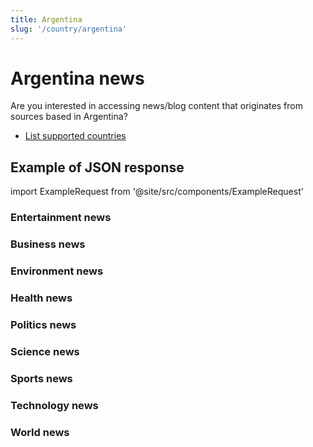 ```yaml
---
title: Argentina
slug: '/country/argentina'
---
```


# Argentina news

Are you interested in accessing news/blog content that originates from sources based in Argentina?

- [List supported countries](/articles/countries)

## Example of JSON response

import ExampleRequest from '@site/src/components/ExampleRequest'

### Entertainment news
<ExampleRequest url="https://apitube.io/v1/news/articles?limit=2&category=news/Arts_and_Entertainment&country=ar"></ExampleRequest>

### Business news
<ExampleRequest url="https://apitube.io/v1/news/articles?limit=2&category=news/Business&country=ar"></ExampleRequest>

### Environment news
<ExampleRequest url="https://apitube.io/v1/news/articles?limit=2&category=news/Environment&country=ar"></ExampleRequest>

### Health news
<ExampleRequest url="https://apitube.io/v1/news/articles?limit=2&category=news/Health&country=ar"></ExampleRequest>

### Politics news
<ExampleRequest url="https://apitube.io/v1/news/articles?limit=2&category=news/Politics&country=ar"></ExampleRequest>

### Science news
<ExampleRequest url="https://apitube.io/v1/news/articles?limit=2&category=news/Science&country=ar"></ExampleRequest>

### Sports news
<ExampleRequest url="https://apitube.io/v1/news/articles?limit=2&category=news/Sports&country=ar"></ExampleRequest>

### Technology news
<ExampleRequest url="https://apitube.io/v1/news/articles?limit=2&category=news/Technology&country=ar"></ExampleRequest>

### World news
<ExampleRequest url="https://apitube.io/v1/news/articles?limit=2&category=news/World&country=ar"></ExampleRequest>
